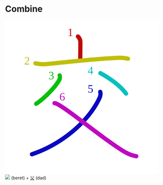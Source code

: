 # Combine
![4ea4](../kanji-colorize/4ea4.svg)
[![](http://www.kanjidamage.com/assets/radsmall/lid-27eb5444db66fa741b5e9033a1c88c54af8d81584c23b0539a1d6da210c43388.jpg)](http://www.kanjidamage.com/kanji/80-beret) (beret) + [父](父.md) (dad) 